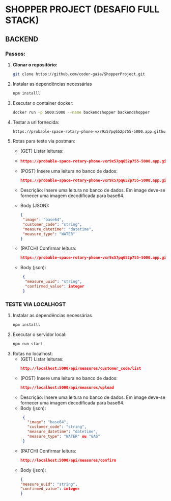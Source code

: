 # SHOPPER PROJECT (DESAFIO FULL STACK) #
## BACKEND ##
### Passos: ###
1. **Clonar o repositório:**
   ```bash
   git clone https://github.com/coder-gaia/ShopperProject.git
2. Instalar as dependências necessárias
    ```bash
    npm installl
3. Executar o container docker:
   ```bash
   docker run -p 5000:5000 --name backendshopper backendshopper
   
4. Testar a url fornecida:
   ```bash
   https://probable-space-rotary-phone-vxr9x57pq652p755-5000.app.github.dev
   
5. Rotas para teste via postman:
    - (GET) Listar leituras:
    - ```json
      https://probable-space-rotary-phone-vxr9x57pq652p755-5000.app.github.dev/api/measures/{customer_code}/list     
    - (POST) Insere uma leitura no banco de dados:
      ```json
      https://probable-space-rotary-phone-vxr9x57pq652p755-5000.app.github.dev/api/measures/upload
      
   - Descrição: Insere uma leitura no banco de dados. Em image deve-se fornecer uma imagem decodificada para base64.
        
    - Body (JSON):
         ```json
      {
          "image": "base64",
          "customer_code": "string",
          "measure_datetime": "datetime",
          "measure_type": "WATER"
      }

   - (PATCH) Confirmar leitura:
     ```json
     https://probable-space-rotary-phone-vxr9x57pq652p755-5000.app.github.dev/api/measures/confirm
   - Body (json):
       ```json
        {
         "measure_uuid": "string",
         "confirmed_value": integer
        }
       
### TESTE VIA LOCALHOST ###

1. Instalar as dependências necessárias
    ```bash
    npm installl
    
 2. Executar o servidor local:
    ```bash
    npm run start
    
 3. Rotas no localhost:
    - (GET) Listar leituras:
      ```json
      http://localhost:5000/api/measures/customer_code/list

    - (POST) Insere uma leitura no banco de dados:
      ```json
      http://localhost:5000/api/measures/upload
    - Descrição: Insere uma leitura no banco de dados. Em image deve-se fornecer uma imagem decodificada para base64.
     - Body (json):
        ```json
         {
           "image": "base64",
           "customer_code": "string",
           "measure_datetime": "datetime",
           "measure_type": "WATER" ou "GAS"
         }

    - (PATCH) Confirmar leitura:
      ```json
      http://localhost:5000/api/measures/confirm
    - Body (json):
        ```json
      {
        "measure_uuid": "string",
        "confirmed_value": integer
      }
